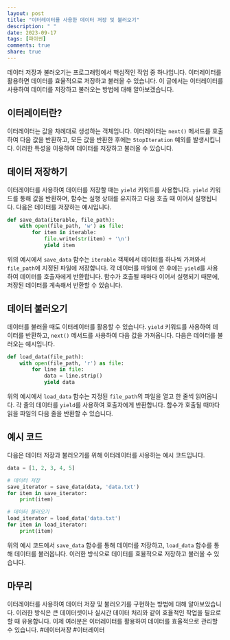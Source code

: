 ```yaml
---
layout: post
title: "이터레이터를 사용한 데이터 저장 및 불러오기"
description: " "
date: 2023-09-17
tags: [파이썬]
comments: true
share: true
---
```


데이터 저장과 불러오기는 프로그래밍에서 핵심적인 작업 중 하나입니다. 이터레이터를 활용하면 데이터를 효율적으로 저장하고 불러올 수 있습니다. 이 글에서는 이터레이터를 사용하여 데이터를 저장하고 불러오는 방법에 대해 알아보겠습니다.

## 이터레이터란?

이터레이터는 값을 차례대로 생성하는 객체입니다. 이터레이터는 `next()` 메서드를 호출하여 다음 값을 반환하고, 모든 값을 반환한 후에는 `StopIteration` 예외를 발생시킵니다. 이러한 특성을 이용하여 데이터를 저장하고 불러올 수 있습니다.

## 데이터 저장하기

이터레이터를 사용하여 데이터를 저장할 때는 `yield` 키워드를 사용합니다. `yield` 키워드를 통해 값을 반환하며, 함수는 실행 상태를 유지하고 다음 호출 때 이어서 실행됩니다. 다음은 데이터를 저장하는 예시입니다.

```python
def save_data(iterable, file_path):
    with open(file_path, 'w') as file:
        for item in iterable:
            file.write(str(item) + '\n')
            yield item
```

위의 예시에서 `save_data` 함수는 `iterable` 객체에서 데이터를 하나씩 가져와서 `file_path`에 지정된 파일에 저장합니다. 각 데이터를 파일에 쓴 후에는 `yield`를 사용하여 데이터를 호출자에게 반환합니다. 함수가 호출될 때마다 이어서 실행되기 때문에, 저장된 데이터를 계속해서 반환할 수 있습니다.

## 데이터 불러오기

데이터를 불러올 때도 이터레이터를 활용할 수 있습니다. `yield` 키워드를 사용하여 데이터를 반환하고, `next()` 메서드를 사용하여 다음 값을 가져옵니다. 다음은 데이터를 불러오는 예시입니다.

```python
def load_data(file_path):
    with open(file_path, 'r') as file:
        for line in file:
            data = line.strip()
            yield data
```

위의 예시에서 `load_data` 함수는 지정된 `file_path`의 파일을 열고 한 줄씩 읽어옵니다. 각 줄의 데이터를 `yield`를 사용하여 호출자에게 반환합니다. 함수가 호출될 때마다 읽을 파일의 다음 줄을 반환할 수 있습니다.

## 예시 코드

다음은 데이터 저장과 불러오기를 위해 이터레이터를 사용하는 예시 코드입니다.

```python
data = [1, 2, 3, 4, 5]

# 데이터 저장
save_iterator = save_data(data, 'data.txt')
for item in save_iterator:
    print(item)

# 데이터 불러오기
load_iterator = load_data('data.txt')
for item in load_iterator:
    print(item)
```

위의 예시 코드에서 `save_data` 함수를 통해 데이터를 저장하고, `load_data` 함수를 통해 데이터를 불러옵니다. 이러한 방식으로 데이터를 효율적으로 저장하고 불러올 수 있습니다.

## 마무리

이터레이터를 사용하여 데이터 저장 및 불러오기를 구현하는 방법에 대해 알아보았습니다. 이러한 방식은 큰 데이터셋이나 실시간 데이터 처리와 같이 효율적인 작업을 필요로 할 때 유용합니다. 이제 여러분은 이터레이터를 활용하여 데이터를 효율적으로 관리할 수 있습니다. #데이터저장 #이터레이터